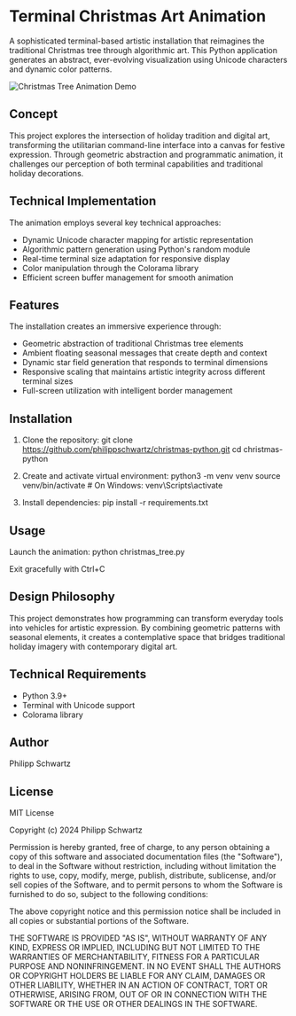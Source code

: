 # Terminal Christmas Art Animation

A sophisticated terminal-based artistic installation that reimagines the traditional Christmas tree through algorithmic art. This Python application generates an abstract, ever-evolving visualization using Unicode characters and dynamic color patterns.

![Christmas Tree Animation Demo](demo.gif)

## Concept

This project explores the intersection of holiday tradition and digital art, transforming the utilitarian command-line interface into a canvas for festive expression. Through geometric abstraction and programmatic animation, it challenges our perception of both terminal capabilities and traditional holiday decorations.

## Technical Implementation

The animation employs several key technical approaches:
- Dynamic Unicode character mapping for artistic representation
- Algorithmic pattern generation using Python's random module
- Real-time terminal size adaptation for responsive display
- Color manipulation through the Colorama library
- Efficient screen buffer management for smooth animation

## Features

The installation creates an immersive experience through:
- Geometric abstraction of traditional Christmas tree elements
- Ambient floating seasonal messages that create depth and context
- Dynamic star field generation that responds to terminal dimensions
- Responsive scaling that maintains artistic integrity across different terminal sizes
- Full-screen utilization with intelligent border management

## Installation

1. Clone the repository:
    git clone https://github.com/philippschwartz/christmas-python.git
    cd christmas-python

2. Create and activate virtual environment:
    python3 -m venv venv
    source venv/bin/activate  # On Windows: venv\Scripts\activate

3. Install dependencies:
    pip install -r requirements.txt

## Usage

Launch the animation:
    python christmas_tree.py

Exit gracefully with Ctrl+C

## Design Philosophy

This project demonstrates how programming can transform everyday tools into vehicles for artistic expression. By combining geometric patterns with seasonal elements, it creates a contemplative space that bridges traditional holiday imagery with contemporary digital art.

## Technical Requirements

- Python 3.9+
- Terminal with Unicode support
- Colorama library

## Author

Philipp Schwartz

## License

MIT License

Copyright (c) 2024 Philipp Schwartz

Permission is hereby granted, free of charge, to any person obtaining a copy of this software and associated documentation files (the "Software"), to deal in the Software without restriction, including without limitation the rights to use, copy, modify, merge, publish, distribute, sublicense, and/or sell copies of the Software, and to permit persons to whom the Software is furnished to do so, subject to the following conditions:

The above copyright notice and this permission notice shall be included in all copies or substantial portions of the Software.

THE SOFTWARE IS PROVIDED "AS IS", WITHOUT WARRANTY OF ANY KIND, EXPRESS OR IMPLIED, INCLUDING BUT NOT LIMITED TO THE WARRANTIES OF MERCHANTABILITY, FITNESS FOR A PARTICULAR PURPOSE AND NONINFRINGEMENT. IN NO EVENT SHALL THE AUTHORS OR COPYRIGHT HOLDERS BE LIABLE FOR ANY CLAIM, DAMAGES OR OTHER LIABILITY, WHETHER IN AN ACTION OF CONTRACT, TORT OR OTHERWISE, ARISING FROM, OUT OF OR IN CONNECTION WITH THE SOFTWARE OR THE USE OR OTHER DEALINGS IN THE SOFTWARE.
